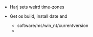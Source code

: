 - Harj sets weird time-zones

- Get os build, install date and 
	- software/ms/win_nt/currentversion
	- 